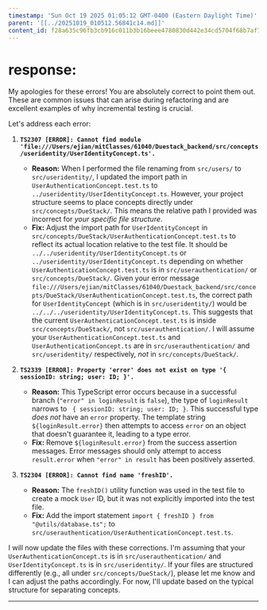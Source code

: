 ```yaml
---
timestamp: 'Sun Oct 19 2025 01:05:12 GMT-0400 (Eastern Daylight Time)'
parent: '[[../20251019_010512.56841c14.md]]'
content_id: f28a635c96fb3cb916c011b3b16beee4780830d442e34cd5704f68b7af7c3d34
---
```


# response:

My apologies for these errors! You are absolutely correct to point them out. These are common issues that can arise during refactoring and are excellent examples of why incremental testing is crucial.

Let's address each error:

1. **`TS2307 [ERROR]: Cannot find module 'file:///Users/ejian/mitClasses/61040/Duestack_backend/src/concepts/useridentity/UserIdentityConcept.ts'.`**
   * **Reason:** When I performed the file renaming from `src/users/` to `src/useridentity/`, I updated the import path in `UserAuthenticationConcept.test.ts` to `../useridentity/UserIdentityConcept.ts`. However, your project structure seems to place concepts directly under `src/concepts/DueStack/`. This means the relative path I provided was incorrect for *your specific file structure*.
   * **Fix:** Adjust the import path for `UserIdentityConcept` in `src/concepts/DueStack/UserAuthenticationConcept.test.ts` to reflect its actual location relative to the test file. It should be `../../useridentity/UserIdentityConcept.ts` or `../useridentity/UserIdentityConcept.ts` depending on whether `UserAuthenticationConcept.test.ts` is in `src/userauthentication/` or `src/concepts/DueStack/`. Given your error message `file:///Users/ejian/mitClasses/61040/Duestack_backend/src/concepts/DueStack/UserAuthenticationConcept.test.ts`, the correct path for `UserIdentityConcept` (which is in `src/useridentity/`) would be `../../../useridentity/UserIdentityConcept.ts`. This suggests that the current `UserAuthenticationConcept.test.ts` is inside `src/concepts/DueStack/`, not `src/userauthentication/`. I will assume your `UserAuthenticationConcept.test.ts` and `UserAuthenticationConcept.ts` are in `src/userauthentication/` and `src/useridentity/` respectively, *not* in `src/concepts/DueStack/`.

2. **`TS2339 [ERROR]: Property 'error' does not exist on type '{ sessionID: string; user: ID; }'.`**
   * **Reason:** This TypeScript error occurs because in a successful branch (`"error" in loginResult` is `false`), the type of `loginResult` narrows to ` { sessionID: string; user: ID; }`. This successful type *does not* have an `error` property. The template string `${loginResult.error}` then attempts to access `error` on an object that doesn't guarantee it, leading to a type error.
   * **Fix:** Remove `${loginResult.error}` from the success assertion messages. Error messages should only attempt to access `result.error` when `"error" in result` has been positively asserted.

3. **`TS2304 [ERROR]: Cannot find name 'freshID'.`**
   * **Reason:** The `freshID()` utility function was used in the test file to create a mock `User` ID, but it was not explicitly imported into the test file.
   * **Fix:** Add the import statement `import { freshID } from "@utils/database.ts";` to `src/userauthentication/UserAuthenticationConcept.test.ts`.

I will now update the files with these corrections. I'm assuming that your `UserAuthenticationConcept.ts` is in `src/userauthentication/` and `UserIdentityConcept.ts` is in `src/useridentity/`. If your files are structured differently (e.g., all under `src/concepts/DueStack/`), please let me know and I can adjust the paths accordingly. For now, I'll update based on the typical structure for separating concepts.

***
